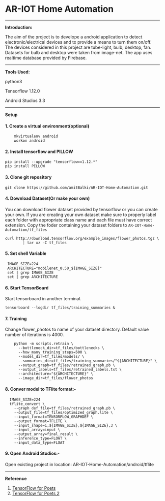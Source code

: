 # AR-IOT Home Automation

---
**Introduction:**

The aim of the project is to develope a android application to detect electronic/electrical devices and to provide a means to turn them on/off. The devices considered in this project are tube-light, bulb, desktop, fan. Datasets for bulb and desktop were taken from image-net. The app uses realtime database provided by Firebase.

---
**Tools Used:**

python3

Tensorflow 1.12.0

Android Studios 3.3

---
**Setup**

#### 1. Create a virtual environment(optional)
```
	mkvirtualenv android
	workon android
```

#### 2. Install tensorflow and PILLOW

```
pip install --upgrade "tensorflow==1.12.*"
pip install PILLOW
```

#### 3. Clone git repository

```git clone https://github.com/amitBalki/AR-IOT-Home-Automation.git```

#### 4. Download Dataset(Or make your own)

You can download flower dataset provided by tensorflow or you can create your own. If you are creating your own dataset make sure to properly label each folder with appropriate class name and each file must have correct extension. Copy the foder containing your dataset folders to ```AR-IOT-Home-Automation/tf_files```

```
curl http://download.tensorflow.org/example_images/flower_photos.tgz \
    	| tar xz -C tf_files
```

#### 5. Set shell Variable
	
 ```
  IMAGE_SIZE=224
  ARCHITECTURE="mobilenet_0.50_${IMAGE_SIZE}"
  set | grep IMAGE_SIZE
  set | grep ARCHITECTURE
 ```
 
#### 6. Start TensorBoard

Start tensorboard in another terminal.
```
tensorboard --logdir tf_files/training_summaries &
``` 

#### 7. Training 

Change flower_photos to name of your dataset directory. Default value number of iterations is 4000.

```
	python -m scripts.retrain \
	  --bottleneck_dir=tf_files/bottlenecks \
	  --how_many_training_steps=500 \
	  --model_dir=tf_files/models/ \
  	  --summaries_dir=tf_files/training_summaries/"${ARCHITECTURE}" \
  	  --output_graph=tf_files/retrained_graph.pb \
  	  --output_labels=tf_files/retrained_labels.txt \
  	  --architecture="${ARCHITECTURE}" \
  	  --image_dir=tf_files/flower_photos
```

#### 8. Conver model to TFlite format:- 
	
  ```
  	IMAGE_SIZE=224
	tflite_convert \
	  --graph_def_file=tf_files/retrained_graph.pb \
	  --output_file=tf_files/optimized_graph.lite \
	  --input_format=TENSORFLOW_GRAPHDEF \
	  --output_format=TFLITE \
	  --input_shape=1,${IMAGE_SIZE},${IMAGE_SIZE},3 \
	  --input_array=input \
	  --output_array=final_result \
	  --inference_type=FLOAT \
	  --input_data_type=FLOAT
```

####  9. Open Android Studios:- 

Open existing project in location: AR-IOT-Home-Automation/android/tflite

---
**Reference**

1. [TensorFlow for Poets](https://codelabs.developers.google.com/codelabs/tensorflow-for-poets/index.html#0)
2. [TensorFlow for Poets 2](https://codelabs.developers.google.com/codelabs/tensorflow-for-poets-2-tflite/#2)
